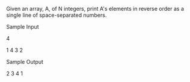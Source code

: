 Given an array, A, of N integers, print A's elements in reverse order as a single line of space-separated numbers.

Sample Input

4

1 4 3 2 

Sample Output

2 3 4 1
